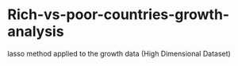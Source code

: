 # Rich-vs-poor-countries-growth-analysis
lasso method applied to the growth data (High Dimensional Dataset)
